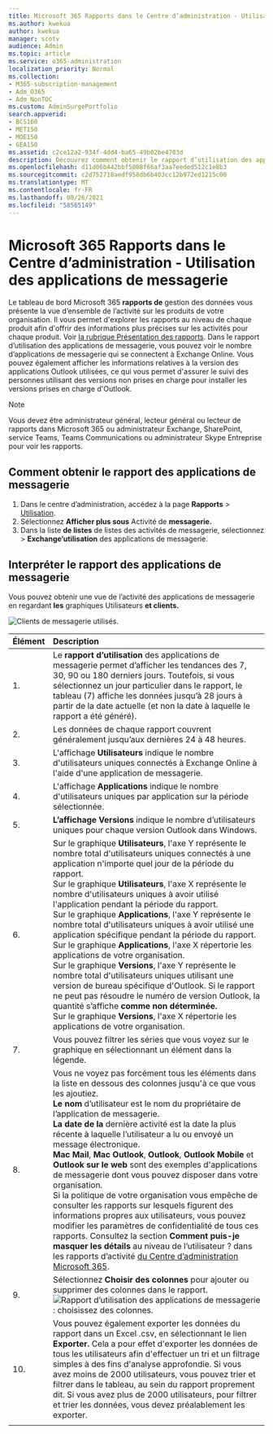 ```yaml
---
title: Microsoft 365 Rapports dans le Centre d’administration - Utilisation des applications de messagerie
ms.author: kwekua
author: kwekua
manager: scotv
audience: Admin
ms.topic: article
ms.service: o365-administration
localization_priority: Normal
ms.collection:
- M365-subscription-management
- Adm_O365
- Adm_NonTOC
ms.custom: AdminSurgePortfolio
search.appverid:
- BCS160
- MET150
- MOE150
- GEA150
ms.assetid: c2ce12a2-934f-4dd4-ba65-49b02be4703d
description: Découvrez comment obtenir le rapport d’utilisation des applications de messagerie pour connaître les applications de messagerie qui se connectent Exchange Online et les Outlook version que les utilisateurs utilisent.
ms.openlocfilehash: d11d06b442bbf5008f66af3aa7eeded512c1e8b3
ms.sourcegitcommit: c2d752718aedf958db6b403cc12b972ed1215c00
ms.translationtype: MT
ms.contentlocale: fr-FR
ms.lasthandoff: 08/26/2021
ms.locfileid: "58565149"
---
```

# <a name="microsoft-365-reports-in-the-admin-center---email-apps-usage"></a>Microsoft 365 Rapports dans le Centre d’administration - Utilisation des applications de messagerie

Le tableau de bord Microsoft 365 **rapports de** gestion des données vous présente la vue d’ensemble de l’activité sur les produits de votre organisation. Il vous permet d'explorer les rapports au niveau de chaque produit afin d'offrir des informations plus précises sur les activités pour chaque produit. Voir [la rubrique Présentation des rapports](activity-reports.md). Dans le rapport d’utilisation des applications de messagerie, vous pouvez voir le nombre d’applications de messagerie qui se connectent à Exchange Online. Vous pouvez également afficher les informations relatives à la version des applications Outlook utilisées, ce qui vous permet d'assurer le suivi des personnes utilisant des versions non prises en charge pour installer les versions prises en charge d'Outlook.
  
> [!NOTE]
> Vous devez être administrateur général, lecteur général ou lecteur de rapports dans Microsoft 365 ou administrateur Exchange, SharePoint, service Teams, Teams Communications ou administrateur Skype Entreprise pour voir les rapports.  
 
## <a name="how-to-get-to-the-email-apps-report"></a>Comment obtenir le rapport des applications de messagerie

1. Dans le centre d’administration, accédez à la page **Rapports** \> <a href="https://go.microsoft.com/fwlink/p/?linkid=2074756" target="_blank">Utilisation</a>.
2. Sélectionnez **Afficher plus sous** Activité de **messagerie.** 
3. Dans la liste **de listes** de listes des activités de messagerie, sélectionnez  \> **Exchange’utilisation** des applications de messagerie.
  
## <a name="interpret-the-email-apps-report"></a>Interpréter le rapport des applications de messagerie

Vous pouvez obtenir une vue de l’activité des applications de messagerie en regardant **les** graphiques Utilisateurs **et clients.** 
  
![Clients de messagerie utilisés.](../../media/d78af7db-2b41-4d37-8b6e-bc7e47edd1dd.png)
  
|Élément|Description|
|:-----|:-----|
|1.  <br/> |Le **rapport d’utilisation** des applications de messagerie permet d’afficher les tendances des 7, 30, 90 ou 180 derniers jours. Toutefois, si vous sélectionnez un jour particulier dans le rapport, le tableau (7) affiche les données jusqu’à 28 jours à partir de la date actuelle (et non la date à laquelle le rapport a été généré).  <br/> |
|2.  <br/> |Les données de chaque rapport couvrent généralement jusqu’aux dernières 24 à 48 heures.  <br/> |
|3.  <br/> |L'affichage **Utilisateurs** indique le nombre d'utilisateurs uniques connectés à Exchange Online à l'aide d'une application de messagerie.  <br/> |
|4.  <br/> |L'affichage **Applications** indique le nombre d'utilisateurs uniques par application sur la période sélectionnée.  <br/> |
|5.  <br/> |**L’affichage Versions** indique le nombre d’utilisateurs uniques pour chaque version Outlook dans Windows.  <br/> |
|6.  <br/> | Sur le graphique **Utilisateurs**, l'axe Y représente le nombre total d'utilisateurs uniques connectés à une application n'importe quel jour de la période du rapport.  <br/>  Sur le graphique **Utilisateurs**, l'axe X représente le nombre d'utilisateurs uniques à avoir utilisé l'application pendant la période du rapport.  <br/>  Sur le graphique **Applications**, l'axe Y représente le nombre total d'utilisateurs uniques à avoir utilisé une application spécifique pendant la période du rapport.  <br/>  Sur le graphique **Applications**, l'axe X répertorie les applications de votre organisation.  <br/>  Sur le graphique **Versions**, l'axe Y représente le nombre total d'utilisateurs uniques utilisant une version de bureau spécifique d'Outlook. Si le rapport ne peut pas résoudre le numéro de version Outlook, la quantité s’affiche **comme non déterminée.**  <br/>  Sur le graphique **Versions**, l'axe X répertorie les applications de votre organisation.  <br/> |
|7.  <br/> |Vous pouvez filtrer les séries que vous voyez sur le graphique en sélectionnant un élément dans la légende.  <br/> |
|8.  <br/> | Vous ne voyez pas forcément tous les éléments dans la liste en dessous des colonnes jusqu'à ce que vous les ajoutiez.<br/> **Le nom** d’utilisateur est le nom du propriétaire de l’application de messagerie.  <br/> **La date de la** dernière activité est la date la plus récente à laquelle l’utilisateur a lu ou envoyé un message électronique.  <br/> **Mac Mail**, **Mac Outlook**, **Outlook**, **Outlook Mobile** et **Outlook sur le web** sont des exemples d'applications de messagerie dont vous pouvez disposer dans votre organisation.  <br/>  Si la politique de votre organisation vous empêche de consulter les rapports sur lesquels figurent des informations propres aux utilisateurs, vous pouvez modifier les paramètres de confidentialité de tous ces rapports. Consultez la section **Comment puis-je masquer les détails** au niveau de l’utilisateur ? dans les rapports d’activité [du Centre d’administration Microsoft 365](activity-reports.md).  <br/> |
|9.  <br/> |Sélectionnez **Choisir des colonnes** pour ajouter ou supprimer des colonnes dans le rapport.  <br/> ![Rapport d’utilisation des applications de messagerie : choisissez des colonnes.](../../media/041bd6ff-27e8-409d-9608-282edcfa2316.png)|
|10.  <br/> |Vous pouvez également exporter les données du rapport dans un Excel .csv, en sélectionnant le lien **Exporter.** Cela a pour effet d'exporter les données de tous les utilisateurs afin d'effectuer un tri et un filtrage simples à des fins d'analyse approfondie. Si vous avez moins de 2000 utilisateurs, vous pouvez trier et filtrer dans le tableau, au sein du rapport proprement dit. Si vous avez plus de 2000 utilisateurs, pour filtrer et trier les données, vous devez préalablement les exporter.  <br/> |
|||
   
